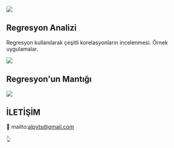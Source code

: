 
![](/images/0.png)

## Regresyon Analizi



Regresyon kullanılarak çeşitli korelasyonların incelenmesi. Örnek uygulamalar.

![](/images/1.png)

## Regresyon'un Mantığı



![](/images/3.png)


## İLETİŞİM


:email: mailto:alpyts@gmail.com

:point_up_2:

```python

```
